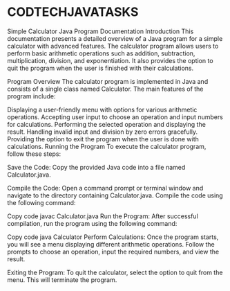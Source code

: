 # CODTECHJAVATASKS
Simple Calculator Java Program Documentation
Introduction
This documentation presents a detailed overview of a Java program for a simple calculator with advanced features. The calculator program allows users to perform basic arithmetic operations such as addition, subtraction, multiplication, division, and exponentiation. It also provides the option to quit the program when the user is finished with their calculations.

Program Overview
The calculator program is implemented in Java and consists of a single class named Calculator. The main features of the program include:

Displaying a user-friendly menu with options for various arithmetic operations.
Accepting user input to choose an operation and input numbers for calculations.
Performing the selected operation and displaying the result.
Handling invalid input and division by zero errors gracefully.
Providing the option to exit the program when the user is done with calculations.
Running the Program
To execute the calculator program, follow these steps:

Save the Code: Copy the provided Java code into a file named Calculator.java.

Compile the Code: Open a command prompt or terminal window and navigate to the directory containing Calculator.java. Compile the code using the following command:

Copy code
javac Calculator.java
Run the Program: After successful compilation, run the program using the following command:

Copy code
java Calculator
Perform Calculations: Once the program starts, you will see a menu displaying different arithmetic operations. Follow the prompts to choose an operation, input the required numbers, and view the result.

Exiting the Program: To quit the calculator, select the option to quit from the menu. This will terminate the program.

